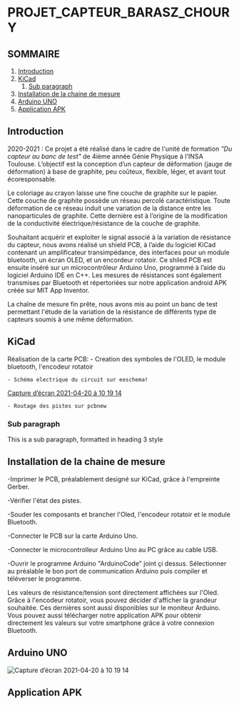 # PROJET_CAPTEUR_BARASZ_CHOURY


## SOMMAIRE 
1. [Introduction](#introduction)
2. [KiCad](#paragraph2)
    1. [Sub paragraph](#subparagraph2.1)
3. [Installation de la chaine de mesure](#paragraph3)
4. [Arduino UNO](#paragraph4)
5. [Application APK](#paragraph5)

## Introduction <a name="introduction"></a>
2020-2021 : Ce projet a été réalisé dans le cadre de l'unité de formation _"Du capteur au banc de test"_ de 4ième année Génie Physique à l'INSA Toulouse.
L’objectif est la conception d’un capteur de déformation (jauge de déformation) à base de graphite, peu coûteux, flexible, léger, et avant tout écoresponsable. 

Le coloriage au crayon laisse une fine couche de graphite sur le papier. Cette couche de graphite possède un réseau percolé caractéristique. Toute déformation de ce réseau induit une variation de la distance entre les nanoparticules de graphite. Cette dernière est à l’origine de la modification de la conductivité électrique/résistance de la couche de graphite. 

Souhaitant acquérir et exploiter le signal associé à la variation de résistance du capteur, nous avons réalisé un shield PCB, à l’aide du logiciel KiCad contenant un amplificateur transimpédance, des interfaces pour un module bluetooth, un écran OLED, et un encordeur rotatoir. Ce shiled PCB est ensuite inséré sur un microcontrôleur Arduino Uno, programmé à l’aide du logiciel Arduino IDE en C++. Les mesures de résistances sont également transmises par Bluetooth et répertoriées sur notre application android APK créée sur MIT App Inventor. 

La chaîne de mesure fin prête, nous avons mis au point un banc de test permettant l'étude de la variation de la résistance de différents type de capteurs soumis à une même déformation.

## KiCad <a name="paragraph3"></a>

Réalisation de la carte PCB:
    - Creation des symboles de l'OLED, le module bluetooth, l'encodeur rotatoir
    
    - Schéma electrique du circuit sur eeschema!
   [Capture d’écran 2021-04-20 à 10 19 14](https://user-images.githubusercontent.com/77725271/115362660-0f753900-a1c2-11eb-8249-97a2df3727b4.png)

    
    - Routage des pistes sur pcbnew

### Sub paragraph <a name="subparagraph3.1"></a>
This is a sub paragraph, formatted in heading 3 style

## Installation de la chaine de mesure <a name="paragraph3"></a>

  -Imprimer le PCB, préalablement designé sur KiCad, grâce à l'empreinte Gerber. 
  
  -Vérifier l'état des pistes. 
  
  -Souder les composants et brancher l'Oled, l'encodeur rotatoir et le module Bluetooth. 
  
  -Connecter le PCB sur la carte Arduino Uno.
  
  -Connecter le microcontrolleur Arduino Uno au PC grâce au cable USB. 
  
  -Ouvrir le programme Arduino "ArduinoCode" joint çi dessus. Sélectionner au préalable le bon port de communication Arduino puis compiler et téléverser le programme. 
  
Les valeurs de résistance/tension sont directement affichées sur l'Oled. Grâce à l'encodeur rotatoir, vous pouvez décider d'afficher la grandeur souhaitée. Ces dernières sont aussi disponibles sur le moniteur Arduino.
Vous pouvez aussi télécharger notre application APK pour obtenir directement les valeurs sur votre smartphone grâce à votre connexion Bluetooth. 
## Arduino UNO <a name="paragraph4"></a>
![Capture d’écran 2021-04-20 à 10 19 14](https://user-images.githubusercontent.com/77725271/115362597-fd939600-a1c1-11eb-9dec-a8ce509b23ec.png)


## Application APK <a name="paragraph5"></a>
